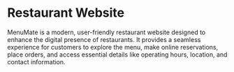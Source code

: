# Restaurant Website
 MenuMate is a modern, user-friendly restaurant website designed to enhance the digital presence of restaurants. It provides a seamless experience for customers to explore the menu, make online reservations, place orders, and access essential details like operating hours, location, and contact information.
